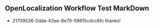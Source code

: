## OpenLocalization Workflow Test MarkDown

* 21709536-2dda-42ee-8e79-59815cdcc6fc 
thanks!



<!--HONumber=Jan16_HO3-->
